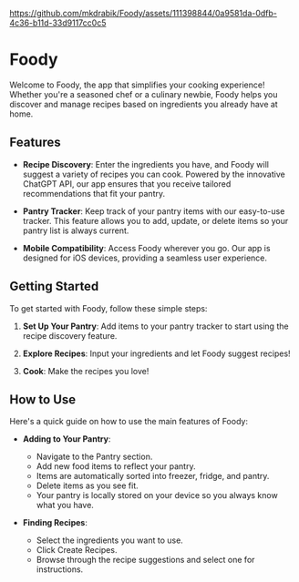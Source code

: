 https://github.com/mkdrabik/Foody/assets/111398844/0a9581da-0dfb-4c36-b11d-33d9117cc0c5


# Foody

Welcome to Foody, the app that simplifies your cooking experience! Whether you're a seasoned chef or a culinary newbie, Foody helps you discover and manage recipes based on ingredients you already have at home.

## Features

- **Recipe Discovery**: Enter the ingredients you have, and Foody will suggest a variety of recipes you can cook. Powered by the innovative ChatGPT API, our app ensures that you receive tailored recommendations that fit your pantry.

- **Pantry Tracker**: Keep track of your pantry items with our easy-to-use tracker. This feature allows you to add, update, or delete items so your pantry list is always current.

- **Mobile Compatibility**: Access Foody wherever you go. Our app is designed for iOS devices, providing a seamless user experience.

## Getting Started

To get started with Foody, follow these simple steps:

1. **Set Up Your Pantry**: Add items to your pantry tracker to start using the recipe discovery feature.

2. **Explore Recipes**: Input your ingredients and let Foody suggest recipes!
   
4. **Cook**: Make the recipes you love!

## How to Use

Here's a quick guide on how to use the main features of Foody:

- **Adding to Your Pantry**:
  - Navigate to the Pantry section.
  - Add new food items to reflect your pantry.
  - Items are automatically sorted into freezer, fridge, and pantry. 
  - Delete items as you see fit.
  - Your pantry is locally stored on your device so you always know what you have. 

- **Finding Recipes**:
  - Select the ingredients you want to use.
  - Click Create Recipes. 
  - Browse through the recipe suggestions and select one for instructions.




